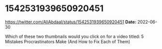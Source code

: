 # 1542531939650920451
https://twitter.com/AliAbdaal/status/1542531939650920451
**Date:** 2022-06-30

Which of these two thumbnails would you click on for a video titled: 5 Mistakes Procrastinators Make (And How to Fix Each of Them)
